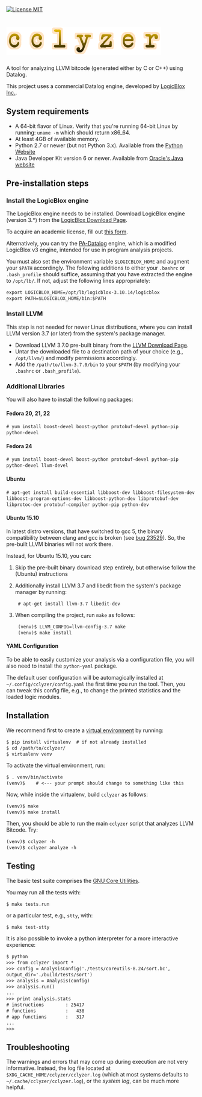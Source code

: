 [![License MIT][badge-license]](LICENSE.txt)

![CCLYZER](/cclyzer-logo.png)
=============================

A tool for analyzing LLVM bitcode (generated either by C or C++) using
Datalog.

This project uses a commercial Datalog engine, developed by
[LogicBlox Inc.](http://www.logicblox.com/).

System requirements
-------------------

* A 64-bit flavor of Linux. Verify that you're running 64-bit Linux by running: `uname -m` which should return x86_64.
* At least 4GB of available memory.
* Python 2.7 or newer (but not Python 3.x). Available from the [Python Website](http://www.python.org/) 
* Java Developer Kit version 6 or newer. Available from [Oracle's Java website](http://www.oracle.com/java)

Pre-installation steps
----------------------

### Install the LogicBlox engine

The LogicBlox engine needs to be installed. Download LogicBlox engine
(version 3.*) from the [LogicBlox Download Page](https://download.logicblox.com/).

To acquire an academic license, fill out
[this form](http://www.logicblox.com/learn/academic-license-request-form/).

Alternatively, you can try the [PA-Datalog](http://snf-705535.vm.okeanos.grnet.gr/agreement.html) engine, which is a modified LogicBlox v3 engine, intended for use in program analysis projects.

You must also set the environment variable `$LOGICBLOX_HOME` and
augment your `$PATH` accordingly. The following additions to either
your `.bashrc` or `.bash_profile` should suffice, assuming that you
have extracted the engine to `/opt/lb/`. If not, adjust the following
lines appropriately:

    export LOGICBLOX_HOME=/opt/lb/logicblox-3.10.14/logicblox
    export PATH=$LOGICBLOX_HOME/bin:$PATH


### Install LLVM

This step is not needed for newer Linux distributions, where you can
install LLVM version 3.7 (or later) from the system's package manager.

* Download LLVM 3.7.0 pre-built binary from the
  [LLVM Download Page](http://www.llvm.org/releases/download.html#3.7.0).
* Untar the downloaded file to a destination path of your choice
  (e.g., `/opt/llvm/`) and modify permissions accordingly. 
* Add the `/path/to/llvm-3.7.0/bin` to your `$PATH` (by modifying your
  `.bashrc` or `.bash_profile`). 

### Additional Libraries

You will also have to install the following packages:

#### Fedora 20, 21, 22

    # yum install boost-devel boost-python protobuf-devel python-pip python-devel

#### Fedora 24

    # yum install boost-devel boost-python protobuf-devel python-pip python-devel llvm-devel

#### Ubuntu

    # apt-get install build-essential libboost-dev libboost-filesystem-dev libboost-program-options-dev libboost-python-dev libprotobuf-dev libprotoc-dev protobuf-compiler python-pip python-dev

#### Ubuntu 15.10

In latest distro versions, that have switched to gcc 5, the binary
compatibility between clang and gcc is broken (see
[bug 23529](https://llvm.org/bugs/show_bug.cgi?id=23529)). So, the
pre-built LLVM binaries will not work there.

Instead, for Ubuntu 15.10, you can:

1. Skip the pre-built binary download step entirely, but otherwise
   follow the (Ubuntu) instructions

2. Additionally install LLVM 3.7 and libedit from the system's package manager by
   running:

        # apt-get install llvm-3.7 libedit-dev

3. When compiling the project, run `make` as follows:

        (venv)$ LLVM_CONFIG=llvm-config-3.7 make
        (venv)$ make install


#### YAML Configuration

To be able to easily customize your analysis via a configuration file,
you will also need to install the `python-yaml` package.

The default user configuration will be automagically installed at
`~/.config/cclyzer/config.yaml` the first time you run the tool. Then,
you can tweak this config file, e.g., to change the printed statistics
and the loaded logic modules.


Installation
------------

We recommend first to create a
[virtual environment](http://docs.python-guide.org/en/latest/dev/virtualenvs/)
by running:

    $ pip install virtualenv  # if not already installed
    $ cd /path/to/cclyzer/
    $ virtualenv venv


To activate the virtual environment, run:

    $ . venv/bin/activate
    (venv)$    # <--- your prompt should change to something like this


Now, while inside the virtualenv, build `cclyzer` as follows:

    (venv)$ make
    (venv)$ make install


Then, you should be able to run the main `cclyzer` script that analyzes
LLVM Bitcode. Try:

    (venv)$ cclyzer -h
    (venv)$ cclyzer analyze -h


Testing
-------

The basic test suite comprises the [GNU Core Utilities](https://www.gnu.org/software/coreutils/).

You may run all the tests with:

    $ make tests.run

or a particular test, e.g., `stty`, with:

    $ make test-stty

It is also possible to invoke a python interpreter for a more
interactive experience:

    $ python
    >>> from cclyzer import *
    >>> config = AnalysisConfig('./tests/coreutils-8.24/sort.bc', output_dir='./build/tests/sort')
    >>> analysis = Analysis(config)
    >>> analysis.run()
    ...
    >>> print analysis.stats
    # instructions        : 25417
    # functions           :   438
    # app functions       :   317
    ...
    >>>


Troubleshooting
---------------

The warnings and errors that may come up during execution are not very
informative. Instead, the log file located at
`$XDG_CACHE_HOME/cclyzer/cclyzer.log` (which at most systems defaults to
`~/.cache/cclyzer/cclyzer.log`), or the *system log*, can be much more
helpful.


[badge-license]: https://img.shields.io/badge/license-MIT-green.svg
